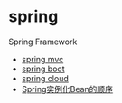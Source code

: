 # spring
Spring Framework
* [spring mvc]()
* [spring boot](https://github.com/lyf2018fyl/springboot)
* [spring cloud](https://github.com/lyf2018fyl/springcloud)
* [Spring实例化Bean的顺序](bean-instance-order)
